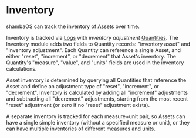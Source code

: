 # Inventory

shambaOS can track the inventory of Assets over time.

Inventory is tracked via [Logs](/model/type/log) with *inventory adjustment*
[Quantities](/model/type/quantity). The Inventory module adds two fields to
Quantity records: "inventory asset" and "inventory adjustment". Each Quantity
can reference a single Asset, and either "reset", "increment", or "decrement"
that Asset's inventory. The Quantity's "measure", "value", and "units" fields
are used in the inventory calculations.

Asset inventory is determined by querying all Quantities that reference the
Asset and define an adjustment type of "reset", "increment", or "decrement".
Inventory is calculated by adding all "increment" adjustments and subtracting
all "decrement" adjustments, starting from the most recent "reset" adjustment
(or zero if no "reset" adjustment exists).

A separate inventory is tracked for each measure+unit pair, so Assets can have
a single simple inventory (without a specified measure or unit), or they can
have multiple inventories of different measures and units.
